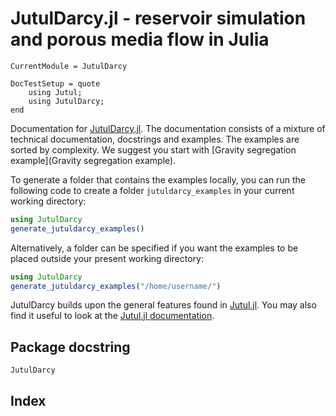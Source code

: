 # JutulDarcy.jl - reservoir simulation and porous media flow in Julia

```@meta
CurrentModule = JutulDarcy
```

```@meta
DocTestSetup = quote
    using Jutul;
    using JutulDarcy;
end
```

Documentation for [JutulDarcy.jl](https://github.com/sintefmath/JutulDarcy.jl). The documentation consists of a mixture of technical documentation, docstrings and examples. The examples are sorted by complexity. We suggest you start with [Gravity segregation example](Gravity segregation example).

To generate a folder that contains the examples locally, you can run the following code to create a folder `jutuldarcy_examples` in your current working directory:

```julia
using JutulDarcy
generate_jutuldarcy_examples()
```

Alternatively, a folder can be specified if you want the examples to be placed outside your present working directory:

```julia
using JutulDarcy
generate_jutuldarcy_examples("/home/username/")
```

JutulDarcy builds upon the general features found in [Jutul.jl](https://github.com/sintefmath/Jutul.jl). You may also find it useful to look at the [Jutul.jl documentation](https://sintefmath.github.io/Jutul.jl/dev/).

## Package docstring

```@docs
JutulDarcy
```

## Index

```@index
```
